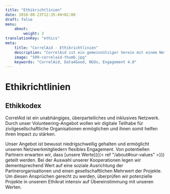 ```yaml
---
title: "Ethikrichtlinien"
date: 2018-08-23T12:35:49+02:00
draft: false
menu: 
    about:
        weight: 3
translationKey: "ethics"
meta:
    title: "CorrelAid - Ethikrichtlinien"
    description: "CorrelAid ist ein gemeinnütziger Verein mit einem Netzwerk von 1400 ehrenamtlichen Datenanalyst*innen."
    image: "509-correlaid-thumb.jpg"
    keywords: "CorrelAid, Data4Good, NGOs, Engagement 4.0"
---
```


# Ethikrichtlinien

## Ethikkodex

CorrelAid ist ein unabhängiges, überparteiliches und inklusives Netzwerk. Durch unser Volunteering-Angebot wollen wir digitale Teilhabe für zivilgesellschaftliche Organisationen ermöglichen und ihnen somit helfen ihren Impact zu stärken.

Unser Angebot ist bewusst niedrigschwellig gehalten und ermöglicht unseren Netzwerkmitgliedern flexibles Engagement. Von potentiellen Partnern erwarten wir, dass [unsere Werte]({{< ref "/about#our-values" >}}) geteilt werden. Bei der Auswahl unserer Kooperationen legen wir dementsprechend Wert auf eine soziale Ausrichtung der Partnerorganisationen und einen gesellschaftlichen Mehrwert der Projekte. Um diesen Ansprüchen gerecht zu werden, überprüfen wir potenzielle Projekte in unserem Ethikrat intensiv auf Übereinstimmung mit unseren Werten.

<!--
## Bezahlung

Nur durch qualitativ hochwertige Arbeit in unseren Projekten können wir längerfristig einen positiven Impact auf die deutsche Zivilgesellschaft erreichen. Hierfür ist die Weiterbildung unserer Netzwerkmitglieder durch hochwertige Bildungsangebote und Schulungen essentiell. Um diese Angebote regelmäßig zur Verfügung stellen zu können, benötigen wir ein gewisses Budget.

Da uns bewusst ist, dass viele zivilgesellschaftliche Organisationen innerhalb eines engen finanziellen Rahmens arbeiten, funktionieren unsere Projekte nach einem “Pay what you want”-Prinzip. So kann auch kleinen Organisationen ein niedrigschwelliger Zugang zu Datenanalyse ermöglicht werden. Wir bemühen uns in diesem Prozess für jeden finanziellen Rahmen eine Möglichkeit zu finden.

CorrelAid übernimmt im Projektprozess die Erstberatung, Projektdefinition und Ausschreibung sowie die Auswahl und Vermittlung des Projektteams.

Um eine gute Zusammenarbeit zwischen NGO und dem ehrenamtlichen Projektteam zu fördern, wird zu Beginn eines Projektes ein Kick-off Workshop mit allen Beteiligten organisiert. Dieser findet nach Möglichkeit in den Räumlichkeiten der NGO statt und die Kosten des Workshops (Anreise, Verpflegung) sind von der NGO zu tragen.
-->
